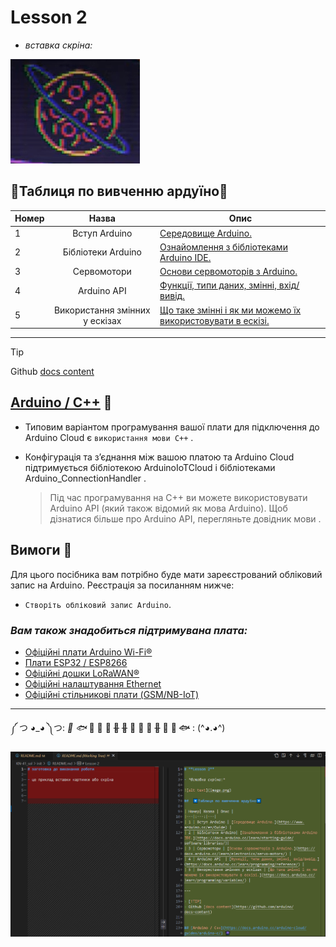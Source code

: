 # **Lesson 2**

- *вставка скріна:*

![alt text](image.png)

## 	🔽Таблиця по вивченню ардуїно🔽

| Номер| Назва | Опис |
|---|:---:|---|
| 1 | Вступ Arduino | [Середовище Arduino.](https://www.arduino.cc/en/Guide) |
| 2 | Бібліотеки Arduino| [Ознайомлення з бібліотеками Arduino IDE.](https://docs.arduino.cc/learn/starting-guide/software-libraries/)|
| 3 | Сервомотори | [Основи сервомоторів з Arduino.](https://docs.arduino.cc/learn/electronics/servo-motors/) |
| 4 | Arduino API  | [Функції, типи даних, змінні, вхід/вивід.](https://docs.arduino.cc/learn/programming/reference/) |
| 5 | Використання змінних у ескізах | [Що таке змінні і як ми можемо їх використовувати в ескізі.](https://docs.arduino.cc/learn/programming/variables/) |

---

> [!TIP]
> Github [docs content](https://github.com/arduino/docs-content)


## [Arduino / C++](https://docs.arduino.cc/arduino-cloud/guides/arduino-c/) 👾

 - Типовим варіантом програмування вашої плати для підключення до Arduino Cloud є `використання мови C++` .

 - Конфігурація та з’єднання між вашою платою та Arduino Cloud підтримується бібліотекою ArduinoIoTCloud і бібліотеками Arduino_ConnectionHandler .

   >Під час програмування на C++ ви можете використовувати Arduino API (який також відомий як мова Arduino). Щоб дізнатися більше про Arduino API, перегляньте довідник мови .


## Вимоги 📁
  Для цього посібника вам потрібно буде мати зареєстрований обліковий запис на Arduino. Реєстрація за посиланням нижче:

+ `Створіть обліковий запис Arduino`.

### __*Вам також знадобиться підтримувана плата:*__
- [Офіційні плати Arduino Wi-Fi®](https://docs.arduino.cc/arduino-cloud/hardware/wifi/)
- [Плати ESP32 / ESP8266](https://docs.arduino.cc/arduino-cloud/hardware/wifi/#configure-esp-boards)
- [Офіційні дошки LoRaWAN®](https://docs.arduino.cc/arduino-cloud/hardware/lora/)
- [Офіційні налаштування Ethernet](https://docs.arduino.cc/arduino-cloud/hardware/ethernet/)
- [Офіційні стільникові плати (GSM/NB-IoT)](https://docs.arduino.cc/arduino-cloud/hardware/cellular/)


---
༼ つ ◕_◕ ༽つ: _🐠_ *🐟* 🦐 🦑 🐙 ~~🦞~~ ~~🦀~~ 🐋 🐳 🐬 ~~🦈~~ 🐍 🐡 ~~🐟~~  : (^◕.◕^)


![alt text](image-1.png)